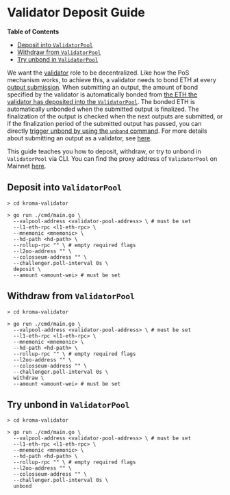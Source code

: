 <!-- DOCTOC SKIP -->

# Validator Deposit Guide

<!-- START doctoc generated TOC please keep comment here to allow auto update -->
<!-- DON'T EDIT THIS SECTION, INSTEAD RE-RUN doctoc TO UPDATE -->
**Table of Contents**

- [Deposit into `ValidatorPool`](#deposit-into-validatorpool)
- [Withdraw from `ValidatorPool`](#withdraw-from-validatorpool)
- [Try unbond in `ValidatorPool`](#try-unbond-in-validatorpool)

<!-- END doctoc generated TOC please keep comment here to allow auto update -->

We want the [validator](https://github.com/kroma-network/kroma/tree/main/kroma-validator)
role to be decentralized. Like how the PoS mechanism works, to achieve this, a validator needs to bond ETH at every
[output submission](../protocol/validator.md#submitting-l2-output-commitments).
When submitting an output, the amount of bond specified by the validator is automatically bonded from
[the ETH the validator has deposited into the `ValidatorPool`](#deposit-into-validatorpool).
The bonded ETH is automatically unbonded when the submitted output is finalized.
The finalization of the output is checked when the next outputs are submitted, or if the finalization period
of the submitted output has passed, you can directly
[trigger unbond by using the `unbond` command](#try-unbond-in-validatorpool).
For more details about submitting an output as a validator, see [here](../protocol/validator.md).

This guide teaches you how to deposit, withdraw, or try to unbond in `ValidatorPool` via CLI. You can find the proxy
address of `ValidatorPool` on Mainnet
[here](https://github.com/kroma-network/kroma/blob/main/packages/contracts/deployments/mainnet/ValidatorPoolProxy.json).

## Deposit into `ValidatorPool`

```shell
> cd kroma-validator
```

```shell
> go run ./cmd/main.go \
  --valpool-address <validator-pool-address> \ # must be set
  --l1-eth-rpc <l1-eth-rpc> \
  --mnemonic <mnemonic> \
  --hd-path <hd-path> \
  --rollup-rpc "" \ # empty required flags
  --l2oo-address "" \
  --colosseum-address "" \
  --challenger.poll-interval 0s \
  deposit \
  --amount <amount-wei> # must be set
```

## Withdraw from `ValidatorPool`

```shell
> cd kroma-validator
```

```shell
> go run ./cmd/main.go \
  --valpool-address <validator-pool-address> \ # must be set
  --l1-eth-rpc <l1-eth-rpc> \
  --mnemonic <mnemonic> \
  --hd-path <hd-path> \
  --rollup-rpc "" \ # empty required flags
  --l2oo-address "" \
  --colosseum-address "" \
  --challenger.poll-interval 0s \
  withdraw \
  --amount <amount-wei> # must be set
```

## Try unbond in `ValidatorPool`

```shell
> cd kroma-validator
```

```shell
> go run ./cmd/main.go \
  --valpool-address <validator-pool-address> \ # must be set
  --l1-eth-rpc <l1-eth-rpc> \
  --mnemonic <mnemonic> \
  --hd-path <hd-path> \
  --rollup-rpc "" \ # empty required flags
  --l2oo-address "" \
  --colosseum-address "" \
  --challenger.poll-interval 0s \
  unbond
```
